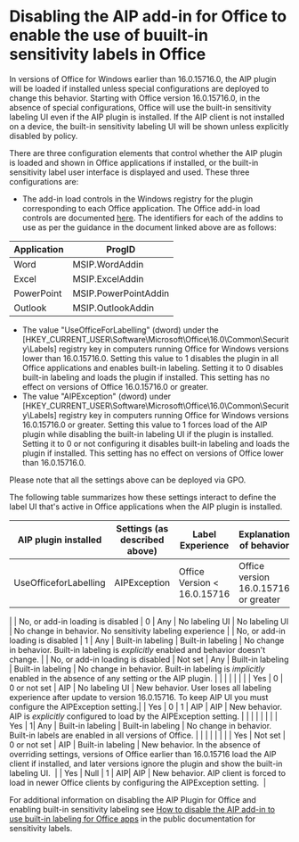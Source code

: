 # Disabling the AIP add-in for Office to enable the use of buuilt-in sensitivity labels in Office

In versions of Office for Windows earlier than 16.0.15716.0, the AIP plugin will be loaded if installed unless special configurations are deployed to change this behavior. Starting with Office version 16.0.15716.0, in the absence of special configurations, Office will use the built-in sensitivity labeling UI even if the AIP plugin is installed. If the AIP client is not installed on a device, the built-in sensitivity labeling UI will be shown unless explicitly disabled by policy.

There are three configuration elements that control whether the AIP plugin is loaded and shown in Office applications if installed, or the built-in sensitivity label user interface is displayed and used. These three configurations are:

- The add-in load controls in the Windows registry for the plugin corresponding to each Office application. The Office add-in load controls are documented [here](https://learn.microsoft.com/en-US/microsoft-365/troubleshoot/group-policy/office-add-in-not-loaded). The identifiers for each of the addins to use as per the guidance in the document linked above are as follows:

 | **Application** | **ProgID** |
 | --- | --- |
 | Word | MSIP.WordAddin |
 | Excel | MSIP.ExcelAddin |
 | PowerPoint | MSIP.PowerPointAddin |
 | Outlook | MSIP.OutlookAddin |

- The value "UseOfficeForLabelling" (dword) under the [HKEY\_CURRENT\_USER\Software\Microsoft\Office\16.0\Common\Security\Labels] registry key in computers running Office for Windows versions lower than 16.0.15716.0. Setting this value to 1 disables the plugin in all Office applications and enables built-in labeling. Setting it to 0 disables built-in labeling and loads the plugin if installed. This setting has no effect on versions of Office 16.0.15716.0 or greater.
- The value "AIPException" (dword) under [HKEY\_CURRENT\_USER\Software\Microsoft\Office\16.0\Common\Security\Labels] registry key in computers running Office for Windows versions 16.0.15716.0 or greater. Setting this value to 1 forces load of the AIP plugin while disabling the built-in labeling UI if the plugin is installed. Setting it to 0 or not configuring it disables built-in labeling and loads the plugin if installed. This setting has no effect on versions of Office lower than 16.0.15716.0.

Please note that all the settings above can be deployed via GPO.

The following table summarizes how these settings interact to define the label UI that's active in Office applications when the AIP plugin is installed.

| **AIP plugin installed​** | **Settings​ (as described above)** | **Label Experience​** | **Explanation of behavior** |
| --- | --- | --- | --- |
 | UseOfficeforLabelling​ | AIPException​ | Office Version \< ​16.0.15716 | Office version 16.0.15716 or greater​ |
 |
| No, or add-in loading is disabled | 0​ | Any | No labeling UI​ | No labeling UI​ | No change in behavior. No sensitivity labeling experience |
| No, or add-in loading is disabled | 1​ | Any | Built-in labeling​ | Built-in labeling​ | No change in behavior. Built-in labeling is _explicitly_ enabled and behavior doesn't change. |
| No, or add-in loading is disabled | Not set​ | Any | Built-in labeling​ | Built-in labeling​ | No change in behavior. Built-in labeling is _implicitly_ enabled in the absence of any setting or the AIP plugin. |
|
| |
|
| |
| Yes​ | 0​ | 0 or not set​ | AIP​ | No labeling UI​ | New behavior. User loses all labeling experience after update to version 16.0.15716. To keep AIP UI you must configure the AIPException setting.​ |
| Yes​ | 0​ | 1​ | AIP​ | AIP​ | New behavior. AIP is _explicitly_ configured to load by the AIPException setting.​ |
|
| |
|
| |
| Yes​ | 1​ | Any | Built-in labeling​ | Built-in labeling​ | No change in behavior. Built-in labels are ​enabled in all versions of Office. |
|
| |
|
| |
| Yes​ | Not set​ | 0 or not set​ | AIP​ | Built-in labeling​ | New behavior. In the absence of overriding settings, versions of Office earlier than 16.0.15716 load the AIP client if installed, and later versions ignore the plugin and show the built-in labeling UI. ​ |
| Yes​ | Null​ | 1​ | AIP​ | AIP​ | New behavior. AIP client is forced to load in newer Office clients by configuring the AIPException setting. ​ |

For additional information on disabling the AIP Plugin for Office and enabling built-in sensitivity labeling see [How to disable the AIP add-in to use built-in labeling for Office apps](https://learn.microsoft.com/en-us/microsoft-365/compliance/sensitivity-labels-aip?view=o365-worldwide#how-to-disable-the-aip-add-in-to-use-built-in-labeling-for-office-apps) in the public documentation for sensitivity labels.
